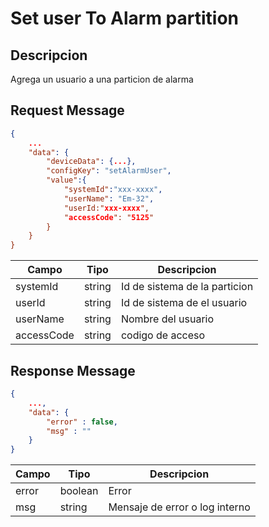 # Set user To Alarm partition

## Descripcion

Agrega un usuario a una particion de alarma

## Request Message

```json
{
    ...
    "data": {
        "deviceData": {...},
        "configKey": "setAlarmUser",
        "value":{
            "systemId":"xxx-xxxx",
            "userName": "Em-32",
            "userId:"xxx-xxxx",
            "accessCode": "5125"
        }
    }
}

```

| Campo      | Tipo   | Descripcion                   |
| ---------- | ------ | ----------------------------- |
| systemId   | string | Id de sistema de la particion |
| userId     | string | Id de sistema de el usuario   |
| userName   | string | Nombre del usuario            |
| accessCode | string | codigo de acceso              |

## Response Message

```json
{
    ...,
    "data": {
        "error" : false,
        "msg" : ""
    }
}
```

| Campo | Tipo    | Descripcion                    |
| ----- | ------- | ------------------------------ |
| error | boolean | Error                          |
| msg   | string  | Mensaje de error o log interno |
